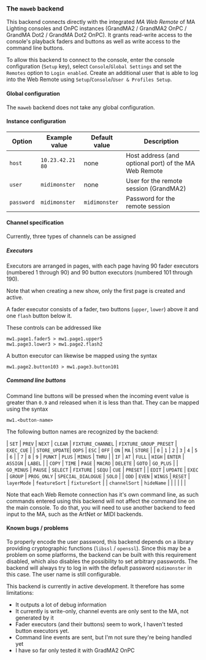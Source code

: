 ### The `maweb` backend

This backend connects directly with the integrated *MA Web Remote* of MA Lighting consoles and OnPC
instances (GrandMA2 / GrandMA2 OnPC / GrandMA Dot2 / GrandMA Dot2 OnPC).
It grants read-write access to the console's playback faders and buttons as well as write access to
the command line buttons.

To allow this backend to connect to the console, enter the console configuration (`Setup` key),
select `Console`/`Global Settings` and set the `Remotes` option to `Login enabled`.
Create an additional user that is able to log into the Web Remote using `Setup`/`Console`/`User & Profiles Setup`.

#### Global configuration

The `maweb` backend does not take any global configuration.

#### Instance configuration

| Option	| Example value		| Default value		| Description							|
|---------------|-----------------------|-----------------------|---------------------------------------------------------------|
| `host`	| `10.23.42.21 80`	| none			| Host address (and optional port) of the MA Web Remote		|
| `user`	| `midimonster`		| none			| User for the remote session (GrandMA2)			|
| `password`	| `midimonster`		| `midimonster`		| Password for the remote session				|

#### Channel specification

Currently, three types of channels can be assigned

##### Executors

Executors are arranged in pages, with each page having 90 fader executors (numbered 1 through 90) and
90 button executors (numbered 101 through 190).

Note that when creating a new show, only the first page is created and active.

A fader executor consists of a fader, two buttons (`upper`, `lower`) above it and one `flash` button below it.

These controls can be addressed like

```
mw1.page1.fader5 > mw1.page1.upper5
mw1.page3.lower3 > mw1.page2.flash2
```

A button executor can likewise be mapped using the syntax

```
mw1.page2.button103 > mw1.page3.button101
```

##### Command line buttons

Command line buttons will be pressed when the incoming event value is greater than `0.9` and released when it is less than that.
They can be mapped using the syntax

```
mw1.<button-name>
```

The following button names are recognized by the backend:

| `SET`		| `PREV`	| `NEXT`	| `CLEAR`	| `FIXTURE_CHANNEL`	| `FIXTURE_GROUP_PRESET`	| `EXEC_CUE`	|
| `STORE_UPDATE`| `OOPS`	| `ESC`		| `OFF`		| `ON`			| `MA`				| `STORE`	|
| `0`		| `1`		| `2`		| `3`		| `4`			| `5`				| `6`		|
| `7`		| `8`		| `9`		| `PUNKT`	| `PLUS`		| `MINUS`			| `THRU`	|
| `IF`		| `AT`		| `FULL`	| `HIGH`	| `ENTER`		| `ASSIGN`			| `LABEL`	|
| `COPY`	| `TIME`	| `PAGE`	| `MACRO`	| `DELETE`		| `GOTO`			| `GO_PLUS`	|
| `GO_MINUS`	| `PAUSE`	| `SELECT`	| `FIXTURE`	| `SEQU`		| `CUE`				| `PRESET`	|
| `EDIT`	| `UPDATE`	| `EXEC`	| `GROUP`	| `PROG_ONLY`		| `SPECIAL_DIALOGUE` 		| `SOLO`	|
| `ODD`		| `EVEN`	| `WINGS`	| `RESET` 	| `layerMode`		| `featureSort`			| `fixtureSort`	|
| `channelSort`	| `hideName`	|		|		|			|				|		|

Note that each Web Remote connection has it's own command line, as such commands entered using this backend will not affect
the command line on the main console. To do that, you will need to use another backend to feed input to the MA, such as
the ArtNet or MIDI backends.

#### Known bugs / problems

To properly encode the user password, this backend depends on a library providing cryptographic functions (`libssl` / `openssl`).
Since this may be a problem on some platforms, the backend can be built with this requirement disabled, which also disables the possibility
to set arbitrary passwords. The backend will always try to log in with the default password `midimonster` in this case. The user name is still
configurable.

This backend is currently in active development. It therefore has some limitations:

* It outputs a lot of debug information
* It currently is write-only, channel events are only sent to the MA, not generated by it
* Fader executors (and their buttons) seem to work, I haven't tested button executors yet.
* Command line events are sent, but I'm not sure they're being handled yet
* I have so far only tested it with GradMA2 OnPC
